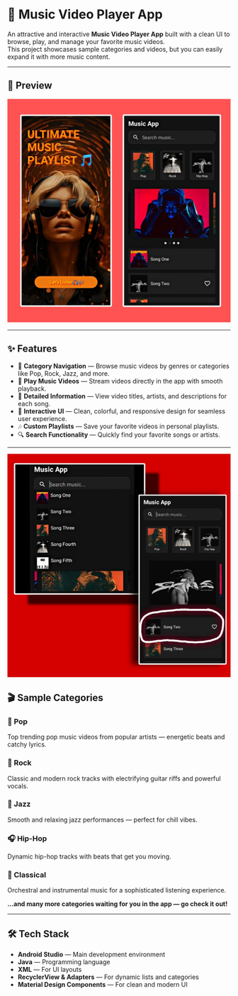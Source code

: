 # 🎵 Music Video Player App

An attractive and interactive **Music Video Player App** built with a clean UI to browse, play, and manage your favorite music videos.  
This project showcases sample categories and videos, but you can easily expand it with more music content.

---

## 📸 Preview

![Screenshot1](https://github.com/belalhossain69/MusicVideoPlayerApp/blob/master/1000030609.jpg?raw=true)  

---

## ✨ Features

- 📂 **Category Navigation** — Browse music videos by genres or categories like Pop, Rock, Jazz, and more.  
- 🎵 **Play Music Videos** — Stream videos directly in the app with smooth playback.  
- 📝 **Detailed Information** — View video titles, artists, and descriptions for each song.  
- 🎨 **Interactive UI** — Clean, colorful, and responsive design for seamless user experience.  
- 🎶 **Custom Playlists** — Save your favorite videos in personal playlists.  
- 🔍 **Search Functionality** — Quickly find your favorite songs or artists.  

---

![Screenshot2](https://github.com/belalhossain69/MusicVideoPlayerApp/blob/master/1000030610.jpg?raw=true)  


## 🎬 Sample Categories

### 🎤 Pop
Top trending pop music videos from popular artists — energetic beats and catchy lyrics.  

### 🎸 Rock
Classic and modern rock tracks with electrifying guitar riffs and powerful vocals.  

### 🎹 Jazz
Smooth and relaxing jazz performances — perfect for chill vibes.  

### 🎧 Hip-Hop
Dynamic hip-hop tracks with beats that get you moving.  

### 🎷 Classical
Orchestral and instrumental music for a sophisticated listening experience.  

**…and many more categories waiting for you in the app — go check it out!**  

---

## 🛠 Tech Stack

- **Android Studio** — Main development environment  
- **Java** — Programming language  
- **XML** — For UI layouts  
- **RecyclerView & Adapters** — For dynamic lists and categories  
- **Material Design Components** — For clean and modern UI  

